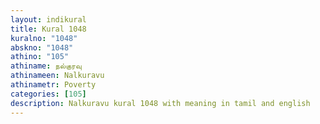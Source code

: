 ```yaml
---
layout: indikural
title: Kural 1048
kuralno: "1048"
abskno: "1048"
athino: "105"
athiname: நல்குரவு
athinameen: Nalkuravu
athinametr: Poverty
categories: [105]
description: Nalkuravu kural 1048 with meaning in tamil and english 
---
```


